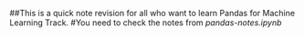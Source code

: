##This is a quick note revision for all who want to learn Pandas for Machine Learning Track. 
#You need to check the notes from *pandas-notes.ipynb*
